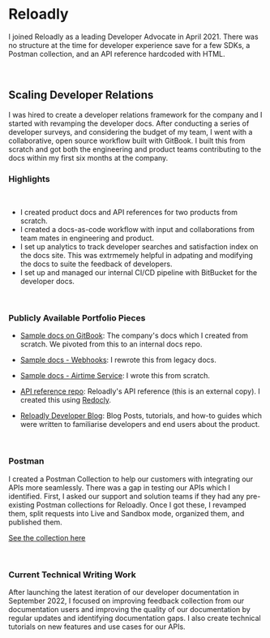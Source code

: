 # Reloadly

I joined Reloadly as a leading Developer Advocate in April 2021. There was no structure at the time for developer experience save for a few SDKs, a Postman collection, and an API reference hardcoded with HTML.

<br>

## Scaling Developer Relations

I was hired to create a developer relations framework for the company and I started with revamping the developer docs. After conducting a series of developer surveys, and considering the budget of my team, I went with a collaborative, open source workflow built with GitBook. I built this from scratch and got both the engineering and product teams contributing to the docs within my first six months at the company.

### Highlights

<br>

- I created product docs and API references for two products from scratch.
- I created a docs-as-code workflow with input and collaborations from team mates in engineering and product.
- I set up analytics to track developer searches and satisfaction index on the docs site. This was extrmemely helpful in adpating and modifying the docs to suite the feedback of developers.
- I set up and managed our internal CI/CD pipeline with BitBucket for the developer docs.

<br>

### Publicly Available Portfolio Pieces

- [Sample docs on GitBook](https://reloadlydocs.gitbook.io/airtime/): The company's docs which I created from scratch. We pivoted from this to an internal docs repo.

- [Sample docs - Webhooks](https://developers.reloadly.com/developer-tools/webhooks/overview): I rewrote this from legacy docs.
- [Sample docs - Airtime Service](https://developers.reloadly.com/airtime/introduction): I wrote this from scratch.
- [API reference repo](https://github.com/Reloadly/reloadly-api-docs): Reloadly's API reference (this is an external copy). I created this using [Redocly](https://redocly.com/).
- [Reloadly Developer Blog](https://www.reloadly.com/blog/category/developer-blog/): Blog Posts, tutorials, and how-to guides which were written to familiarise developers and end users about the product.

<br>

### Postman

I created a Postman Collection to help our customers with integrating our APIs more seamlessly. There was a gap in testing our APIs which I identified. First, I asked our support and solution teams if they had any pre-existing Postman collections for Reloadly. Once I got these, I revamped them, split requests into Live and Sandbox mode, organized them, and published them.

[See the collection here](https://god.gw.postman.com/run-collection/17368362-7c653ee7-dcd3-4656-8788-7480e1e7c957?action=collection%2Ffork&collection-url=entityId%3D17368362-7c653ee7-dcd3-4656-8788-7480e1e7c957%26entityType%3Dcollection%26workspaceId%3D39e26516-6fbf-4e24-9300-5d464325d6d6)

<br>

### Current Technical Writing Work

After launching the latest iteration of our developer documentation in September 2022, I focused on improving feedback collection from our documentation users and improving the quality of our documentation by regular updates and identifying documentation gaps. I also create technical tutorials on new features and use cases for our APIs.